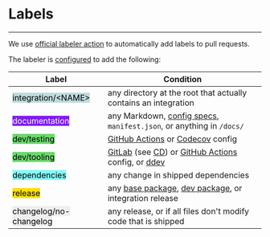 # Labels

-----

We use [official labeler action](https://github.com/actions/labeler) to automatically add labels to pull requests.

The labeler is [configured](https://github.com/DataDog/integrations-core/blob/master/.github/workflows/config/labeler.yml) to add the following:

| Label | Condition |
| --- | --- |
| <mark style="background-color: #bfdadc; color: #000000">integration/&lt;NAME&gt;</mark> | any directory at the root that actually contains an integration |
| <mark style="background-color: #7e1df4; color: #ffffff">documentation</mark> | any Markdown, [config specs](../config-specs.md), `manifest.json`, or anything in `/docs/` |
| <mark style="background-color: #6ad86c; color: #000000">dev/testing</mark> | [GitHub Actions](https://github.com/DataDog/integrations-core/tree/master/.github/workflows) or [Codecov](https://github.com/DataDog/integrations-core/blob/master/.codecov.yml) config |
| <mark style="background-color: #6ad86c; color: #000000">dev/tooling</mark> | [GitLab](https://github.com/DataDog/integrations-core/tree/master/.gitlab) (see [CD](../cd.md)) or [GitHub Actions](https://github.com/DataDog/integrations-core/tree/master/.github/workflows) config, or [ddev](../../ddev/about.md#cli) |
| <mark style="background-color: #83fcf8; color: #000000">dependencies</mark> | any change in shipped dependencies |
| <mark style="background-color: #FFDF00; color: #000000">release</mark> | any [base package](../../base/about.md), [dev package](../../ddev/about.md), or integration release |
| <mark style="background-color: #eeeeee; color: #000000">changelog/no-changelog</mark> | any release, or if all files don't modify code that is shipped |
